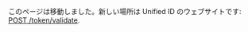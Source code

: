 このページは移動しました。新しい場所は Unified ID のウェブサイトです: [POST /token/validate](https://unifiedid.com/ja/docs/endpoints/post-token-validate).
